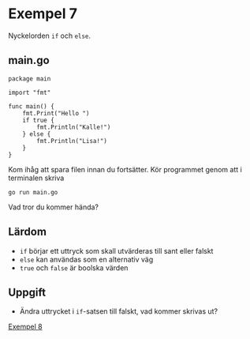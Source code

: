 # Exempel 7

Nyckelorden `if` och `else`.



## main.go

	package main
	
	import "fmt"
	
	func main() {
        fmt.Print("Hello ")
        if true {
            fmt.Println("Kalle!")
        } else {
            fmt.Println("Lisa!")
        }
    }
	
Kom ihåg att spara filen innan du fortsätter. Kör programmet genom att i terminalen skriva

	go run main.go
	
Vad tror du kommer hända?

## Lärdom

- `if` börjar ett uttryck som skall utvärderas till sant eller falskt
- `else` kan användas som en alternativ väg
- `true` och `false` är boolska värden

## Uppgift

- Ändra uttrycket i `if`-satsen till falskt, vad kommer skrivas ut?

[Exempel 8](../exempel8/README.md)
